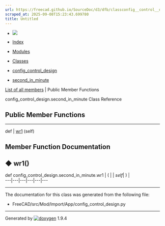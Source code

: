 ```yaml
---
url: https://freecad.github.io/SourceDoc/d3/dfb/classconfig__control__design_1_1second__in__minute.html
scraped_at: 2025-09-08T15:23:43.699780
title: Untitled
---
```


  * [ ![](https://www.freecad.org/svg/logo-freecad.svg) ](https://freecadweb.org "FreeCAD")
  * [Index](../../index.html "Index")
  * [Modules](../../modules.html "Modules list")
  * [Classes](../../annotated.html "Annotated list")

  * [config_control_design](../../d4/d07/namespaceconfig__control__design.html)
  * [second_in_minute](../../d3/dfb/classconfig__control__design_1_1second__in__minute.html)

[List of all members](../../d4/d92/classconfig__control__design_1_1second__in__minute-members.html) | Public Member Functions

config_control_design.second_in_minute Class Reference

##  Public Member Functions  
  
---  
def | [wr1](../../d3/dfb/classconfig__control__design_1_1second__in__minute.html#a4e4872dc5ba60d72c9255a3072a4c348) (self)  
  
## Member Function Documentation

## ◆ wr1()

def config_control_design.second_in_minute.wr1  | ( |  | _self_| ) |   
---|---|---|---|---|---  
  
* * *

The documentation for this class was generated from the following file:

  * FreeCAD/src/Mod/Import/App/config_control_design.py

* * *

Generated by
[![doxygen](../../doxygen.svg)](https://www.doxygen.org/index.html) 1.9.4

